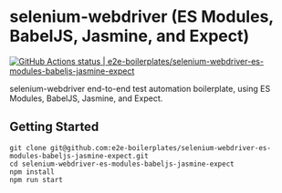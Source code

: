 # selenium-webdriver (ES Modules, BabelJS, Jasmine, and Expect)

[![GitHub Actions status | e2e-boilerplates/selenium-webdriver-es-modules-babeljs-jasmine-expect](https://github.com/e2e-boilerplates/selenium-webdriver-es-modules-babeljs-jasmine-expect/workflows/selenium-webdriver-es-modules-babeljs-jasmine-expect/badge.svg)](https://github.com/e2e-boilerplates/selenium-webdriver-es-modules-babeljs-jasmine-expect/actions?workflow=selenium-webdriver-es-modules-babeljs-jasmine-expect)

selenium-webdriver end-to-end test automation boilerplate, using ES Modules, BabelJS, Jasmine, and Expect.

## Getting Started

    git clone git@github.com:e2e-boilerplates/selenium-webdriver-es-modules-babeljs-jasmine-expect.git
    cd selenium-webdriver-es-modules-babeljs-jasmine-expect
    npm install
    npm run start
